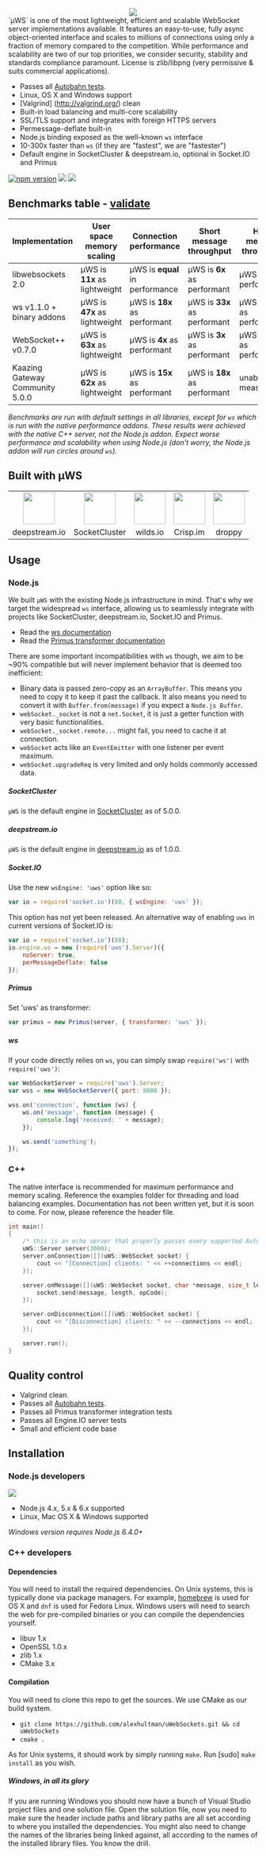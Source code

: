 <div align="center"><img src="logo.png"/></div>
`µWS` is one of the most lightweight, efficient and scalable WebSocket server implementations available. It features an easy-to-use, fully async object-oriented interface and scales to millions of connections using only a fraction of memory compared to the competition. While performance and scalability are two of our top priorities, we consider security, stability and standards compliance paramount. License is zlib/libpng (very permissive & suits commercial applications).

* Passes all [Autobahn tests](http://htmlpreview.github.io/?https://github.com/alexhultman/uWebSockets/blob/master/autobahn/index.html).
* Linux, OS X and Windows support
* [Valgrind] (http://valgrind.org/) clean
* Built-in load balancing and multi-core scalability
* SSL/TLS support and integrates with foreign HTTPS servers
* Permessage-deflate built-in
* Node.js binding exposed as the well-known `ws` interface
* 10-300x faster than `ws` (if they are "fastest", we are "fastester")
* Default engine in SocketCluster & deepstream.io, optional in Socket.IO and Primus

[![npm version](https://badge.fury.io/js/uws.svg)](https://badge.fury.io/js/uws) [![](https://api.travis-ci.org/alexhultman/uWebSockets.svg?branch=master)](https://travis-ci.org/alexhultman/uWebSockets) [![](https://badges.gitter.im/Join%20Chat.svg)](https://gitter.im/alexhultman/uWebSockets)

## Benchmarks table - [validate](https://github.com/alexhultman/uWebSockets/tree/master/benchmarks#websocket-echo-server-benchmarks)
Implementation | User space memory scaling | Connection performance | Short message throughput | Huge message throughput
--- | --- | --- | --- | ---
libwebsockets 2.0 | µWS is **11x** as lightweight | µWS is **equal** in performance | µWS is **6x** as performant | µWS is **4x** in performance
ws v1.1.0 + binary addons | µWS is **47x** as lightweight | µWS is **18x** as performant | µWS is **33x** as performant | µWS is **2x** as performant
WebSocket++ v0.7.0 | µWS is **63x** as lightweight | µWS is **4x** as performant | µWS is **3x** as performant | µWS is **2x** as performant
Kaazing Gateway Community 5.0.0 | µWS is **62x** as lightweight | µWS is **15x** as performant | µWS is **18x** as performant | unable to measure

*Benchmarks are run with default settings in all libraries, except for `ws` which is run with the native performance addons. These results were achieved with the native C++ server, not the Node.js addon. Expect worse performance and scalability when using Node.js (don't worry, the Node.js addon will run circles around `ws`).*

## Built with µWS
<table>
<tr>
<td align="center"><a href="https://deepstream.io/"><img src="https://avatars3.githubusercontent.com/u/9024218?v=3&s=200" height="64" /></a></td>
<td align="center"><a href="http://socketcluster.io/#!/"><img src="https://camo.githubusercontent.com/1e6a52dbf401b60f5979aec6416967a42aab8e53/68747470733a2f2f7261772e6769746875622e636f6d2f536f636b6574436c75737465722f736f636b6574636c75737465722f6d61737465722f6173736574732f6c6f676f2e706e67" height="64" /></a></td>
<td align="center"><a href="http://wilds.io/"><img src="https://scontent-ams3-1.xx.fbcdn.net/v/t1.0-1/c43.0.160.160/p160x160/13237648_988335957953290_8996720199169630743_n.png?oh=3a190760956a38db5216efdee1b42646&oe=58363BF4" height="64" /></a></td>
<td align="center"><a href="http://crisp.im/"><img src="https://avatars0.githubusercontent.com/u/16270189?v=3&s=200" height="64" /></a></td>
<td align="center"><a href="https://github.com/silverwind/droppy"><img src="https://camo.githubusercontent.com/abce96075e1d9ffb897a243c09f320d99d0309d7/68747470733a2f2f63646e2e7261776769742e636f6d2f73696c76657277696e642f64726f7070792f6d61737465722f636c69656e742f696d616765732f726561646d652d6c6f676f2e737667" height="64" /></a></td>
</tr>
<tr>
<td align="center">deepstream.io</td>
<td align="center">SocketCluster</td>
<td align="center">wilds.io</td>
<td align="center">Crisp.im</td>
<td align="center">droppy</td>
</tr>
</table>

## Usage

### Node.js
We built `µWS` with the existing Node.js infrastructure in mind. That's why we target the widespread `ws` interface, allowing us to seamlessly integrate with projects like SocketCluster, deepstream.io, Socket.IO and Primus.

* Read the [ws documentation](https://github.com/websockets/ws/blob/master/doc/ws.md)
* Read the [Primus transformer documentation](https://github.com/primus/primus#uws)

There are some important incompatibilities with `ws` though, we aim to be ~90% compatible but will never implement behavior that is deemed too inefficient:

* Binary data is passed zero-copy as an `ArrayBuffer`. This means you need to copy it to keep it past the callback. It also means you need to convert it with `Buffer.from(message)` if you expect a `Node.js Buffer`.
* `webSocket._socket` is not a `net.Socket`, it is just a getter function with very basic functionalities.
* `webSocket._socket.remote...` might fail, you need to cache it at connection.
* `webSocket` acts like an `EventEmitter` with one listener per event maximum.
* `webSocket.upgradeReq` is very limited and only holds commonly accessed data.

##### SocketCluster
`µWS` is the default engine in [SocketCluster](http://socketcluster.io) as of 5.0.0.

##### deepstream.io
`µWS` is the default engine in [deepstream.io](http://deepstream.io/) as of 1.0.0.

##### Socket.IO
Use the new `wsEngine: 'uws'` option like so:
```javascript
var io = require('socket.io')(80, { wsEngine: 'uws' });
```
This option has not yet been released. An alternative way of enabling `uws` in current versions of Socket.IO is:
```javascript
var io = require('socket.io')(80);
io.engine.ws = new (require('uws').Server)({
    noServer: true,
    perMessageDeflate: false
});
```
##### Primus
Set 'uws' as transformer:
```javascript
var primus = new Primus(server, { transformer: 'uws' });
```
##### ws
If your code directly relies on `ws`, you can simply swap `require('ws')` with `require('uws')`:
```javascript
var WebSocketServer = require('uws').Server;
var wss = new WebSocketServer({ port: 8080 });

wss.on('connection', function (ws) {
    ws.on('message', function (message) {
        console.log('received: ' + message);
    });

    ws.send('something');
});
```
### C++
The native interface is recommended for maximum performance and memory scaling. Reference the examples folder for threading and load balancing examples. Documentation has not been written yet, but it is soon to come. For now, please reference the header file.
```c++
int main()
{
    /* this is an echo server that properly passes every supported Autobahn test */
    uWS::Server server(3000);
    server.onConnection([](uWS::WebSocket socket) {
        cout << "[Connection] clients: " << ++connections << endl;
    });

    server.onMessage([](uWS::WebSocket socket, char *message, size_t length, uWS::OpCode opCode) {
        socket.send(message, length, opCode);
    });

    server.onDisconnection([](uWS::WebSocket socket) {
        cout << "[Disconnection] clients: " << --connections << endl;
    });

    server.run();
}
```

## Quality control
* Valgrind clean.
* Passes all [Autobahn tests](http://htmlpreview.github.io/?https://github.com/alexhultman/uWebSockets/blob/master/autobahn/index.html).
* Passes all Primus transformer integration tests
* Passes all Engine.IO server tests
* Small and efficient code base

## Installation
### Node.js developers
[![](https://nodei.co/npm/uws.png)](https://www.npmjs.com/package/uws)

* Node.js 4.x, 5.x & 6.x supported
* Linux, Mac OS X & Windows supported

*Windows version requires Node.js 6.4.0+*

### C++ developers
#### Dependencies
You will need to install the required dependencies. On Unix systems, this is typically done via package managers. For example, [homebrew](http://brew.sh) is used for OS X and `dnf` is used for Fedora Linux. Windows users will need to search the web for pre-compiled binaries or you can compile the dependencies yourself.

* libuv 1.x
* OpenSSL 1.0.x
* zlib 1.x
* CMake 3.x

#### Compilation
You will need to clone this repo to get the sources. We use CMake as our build system.

* `git clone https://github.com/alexhultman/uWebSockets.git && cd uWebSockets`
* `cmake .`

As for Unix systems, it should work by simply running `make`. Run [sudo] `make install` as you wish.

##### Windows, in all its glory
If you are running Windows you should now have a bunch of Visual Studio project files and one solution file. Open the solution file, now you need to make sure the header include paths and library paths are all set according to where you installed the dependencies. You might also need to change the names of the libraries being linked against, all according to the names of the installed library files. You know the drill.

